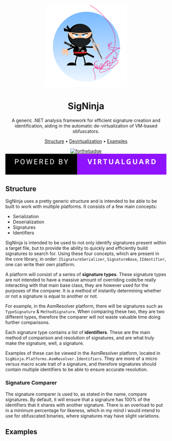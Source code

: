 <div align="center">

<img src="assets/logo.png">

# SigNinja

A generic .NET analysis framework for efficient signature creation and identification, aiding in the automatic de-virtualization of VM-based obfuscators.

[Structure](#structure) • 
[Devirtualization](#devirtualization) • 
[Examples](#examples) 

[![forthebadge](https://forthebadge.com/images/badges/made-with-c-sharp.svg)](https://forthebadge.com)
[![forthebadge](assets/virtualguard.svg)](https://virtualguard.io/)

</div>

## Structure

SigNinja uses a pretty generic structure and is intended to be able to be built to work with multiple platforms. It consists of a few main concepts:
 - Serialization
 - Deserialization
 - Signatures
 - Identifiers

SigNinja is intended to be used to not only identify signatures present within a target file, but to provide the ability to quickly and efficiently build signatures to search for. Using these four concepts, which are present in the core library, in order: `ISignatureSerializer`, `SignatureBase`, `IIdentifier`, one can write their own platform.

A platform will consist of a series of **signature types**. These signature types are not intended to have a massive amount of overriding code/be really interacting with that main base class, they are however used for the purposes of the comparer. It is a method of instantly determining whether or not a signature is equal to another or not.

For example, in the AsmResolver platform, there will be signatures such as `TypeSignature` & `MethodSignature`. When comparing these two, they are two different types, therefore the comparer will not waste valuable time doing further comparisons.

Each signature type contains a list of **identifiers**. These are the main method of comparison and resolution of signatures, and are what truly make the signature, well, a signature.

Examples of these can be viewed in the AsmResolver platform, located in `SigNinja.Platforms.AsmResolver.Identifiers`. They are more of a micro versus macro scale trait of a signature, and therefore signatures should contain multiple identifiers to be able to ensure accurate resolution.

### Signature Comparer

The signature comparer is used to, as stated in the name, compare signatures. By default, it will ensure that a signature has 100% of the identifiers that it shares with another signature. There is an overload to put in a minimum percentage for likeness, which in my mind I would intend to use for obfuscated binaries, where signatures may have slight variations.


## Examples

